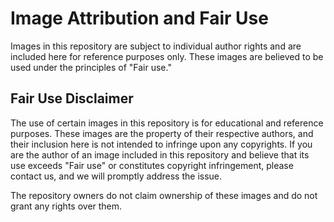 # Image Attribution and Fair Use

Images in this repository are subject to individual author rights and are included here for reference purposes only.
These images are believed to be used under the principles of "Fair use."

## Fair Use Disclaimer

The use of certain images in this repository is for educational and reference purposes.
These images are the property of their respective authors, and their inclusion here is not intended to infringe upon any copyrights.
If you are the author of an image included in this repository and believe that its use exceeds "Fair use" or constitutes copyright infringement, please contact us, and we will promptly address the issue.

The repository owners do not claim ownership of these images and do not grant any rights over them.
